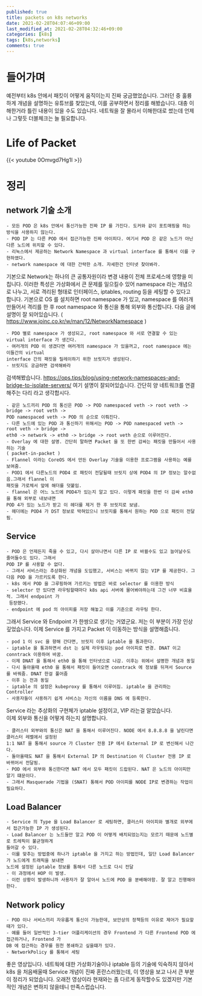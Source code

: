 ```yaml
---
published: true
title: packets on k8s networks 
date: 2021-02-28T04:07:46+09:00
last_modified_at: 2021-02-28T04:32:46+09:00
categories: [k8s]
tags: [k8s,networks]
comments: true
--- 
```


# 들어가며 
예전부터 k8s 안에서 패킷이 어떻게 움직이는지 진짜 궁금했었습니다. 그러던 중 훌륭하게 개념을 설명하는 유튜브를 찾았는데, 이를 공부하면서 정리를 해봤습니다. 대충 이해한거라 틀린 내용이 있을 수도 있습니다.
네트웍을 잘 몰라서 이해한대로 썼는데 언제나 그렇듯 더블체크는 늘 필요합니다.  

# Life of Packet

{{< youtube 0Omvgd7Hg1I >}}

# 정리

## network 기술 소개


```
- 모든 POD 은 k8s 안에서 통신가능한 진짜 IP 를 가진다. 도커와 같이 포트매핑을 하는 방식을 사용하지 않는다. 
- POD IP 는 다른 POD 에서 접근가능한 진짜 아이피다. 여기서 POD 은 같은 노드가 아닌 다른 노드에 위치할 수 있다. 
- 리눅스에서 제공하는 Network Namespace 과 virtual interface 를 통해서 이를 구현하였다.     
- network namespace 에 대한 간략한 소개. 자세한건 인터넷 찾아봐라.
```

기본으로 Network는 하나의 큰 공통자원이라 변경 내용이 전체 프로세스에 영향을 미칩니다. 이러한 특성은 가상화에서 큰 문제를 일으킬수 있어 
namespace 라는 개념으로 나누고, 서로 격리된 형태로 인터페이스, iptables, routing 등을 세팅할 수 있다고 합니다. 기본으로 OS 를 
설치하면 root namespace 가 있고, namespace 를 여러개 만들어서 격리를 한 후 root namespace 와 통신을 통해 외부와 통신합니다. 
다음 글에 설명이 잘 되어있습니다. ( https://www.joinc.co.kr/w/man/12/NetworkNamespace )

```
- PDO 별로 namespace 가 생성되고, root namespace 와 서로 연결할 수 있는 virtual interface 가 생긴다. 
- 여러개의 POD 이 생겼다면 여러개의 namespace 가 있을꺼고, root namespace 에는 이들간의 virtual 
interface 간의 패킷을 릴레이하기 위한 브릿지가 생성된다. 
- 브릿지도 궁금하면 검색해봐라 
```

검색해봤습니다. https://ops.tips/blog/using-network-namespaces-and-bridge-to-isolate-servers/ 여기 설명이 잘되어있습니다. 간단히 양 네트워크를 연결해주는 다리 라고 생각합시다.  

```
- 같은 노드끼리 POD 의 통신은 POD -> POD namespaced veth -> root veth -> bridge -> root veth -> 
POD namespaced veth -> POD 의 순으로 이뤄진다. 
- 다른 노드에 있는 POD 과 통신하기 위해서는 POD -> POD namespaced veth -> root veth -> bridge -> 
eth0 -> network -> eth0 -> bridge -> root veth 순으로 이루어진다. 
- Overlay 에 대한 설명. 간단히 말하면 Packet 을 또 한번 감싸는 패킷을 만들어서 사용하는 기술 
( packet-in-packet )
- Flannel 이라는 CoreOS 에서 만든 Overlay 기술을 이용한 프로그램을 사용하는 예를 보여줌. 
- POD1 에서 다른노드의 POD4 로 패킷이 전달될때 브릿지 상에 POD4 의 IP 정보는 알수없음.그래서 flannel 이 
패킷을 가로체서 앞에 해더를 덧붙임. 
- flannel 은 어느 노드에 POD4가 있는지 알고 있다. 이렇게 패킷을 한번 더 감싸 eth0 을 통해 외부로 내보내면 
POD 4가 있는 노드가 받고 이 헤더를 제거 한 후 브릿지로 보냄. 
- 헤더에는 POD4 가 DST 정보로 박혀있으니 브릿지를 통해서 원하는 POD 으로 패킷이 전달됨. 
```

## Service 

```
- POD 은 언제든지 죽을 수 있고, 다시 살아나면서 다른 IP 로 바뀔수도 있고 늘어날수도 줄어들수도 있다. 그래서 
POD IP 를 사용할 수 없다. 
- 그래서 서비스라는 추상화된 개념을 도입했고, 서비스는 바뀌지 않는 VIP 를 제공한다. 그 다음 POD 을 가르키도록 한다. 
- k8s 에서 POD 을 그루핑하여 가르키는 방법은 바로 selector 를 이용한 방식 
- selector 만 있다면 라우팅할때마다 k8s api 서버에 물어봐야하는데 그건 너무 비효율적. 그래서 endpoint 가
 등장했다. 
- endpoint 에 pod 의 아이피를 저장 해놓고 이를 기준으로 라우팅 한다. 
```

그래서 Service 와 Endpoint 가 한쌍으로 생기는 거였군요. 저는 이 부분이 가장 인상깊었습니다. 이제 Service 를 가지고 Packet 이 이동하는 방식을 설명해줍니다. 

```
- pod 1 이 svc 을 향해 간다면, 브릿지 이후 iptable 을 통과한다. 
- iptable 을 통과하면서 dst 는 실제 라우팅되는 pod 아이피로 변경. DNAT 이고 conntrack 이용하여 바꿈. 
- 이제 DNAT 을 통해서 eth0 을 통해 인터넷으로 나감. 이후는 위에서 설명한 개념과 동일
- 다시 돌아올때 eth0 을 통해서 패킷이 들어오면 conntrack 에 정보를 뒤져서 Source 를 바꿔줌. DNAT 한걸 풀어줌  
- 이후 는 전과 동일 
- iptable 의 설정은 kubeproxy 를 통해서 이루어짐. iptable 을 관리하는 Controller 
- 사용자들이 사용하기 쉽게 서비스는 자신의 이름을 DNS 에 등록한다. 
```

Service 라는 추상화의 구현체가 iptable 설정이고, VIP 라는걸 알았습니다.  
이제 외부와 통신을 어떻게 하는지 설명합니다. 

```
- 클러스터 외부와의 통신은 NAT 을 통해서 이루어진다. NODE 에서 8.8.8.8 을 날린다면 클러스터 레벨에서 설정된 
1:1 NAT 을 통해서 source 가 Cluster 전용 IP 에서 External IP 로 변신해서 나간다. 
- 돌아올때도 NAT 을 통해서 External IP 의 Destination 이 Cluster 전용 IP 로 바뀌어서 전달됨. 
- POD 에서 외부와 통신한다면 NAT 에서 모두 패킷이 드랍된다. NAT 은 노드의 아이피만 알기 떄문이다. 
- 그래서 Masquerade 기법을 (SNAT) 통해서 POD 아이피를 NODE IP로 변경하는 작업이 필요하다. 
```

## Load Balancer 

```
- Service 의 Type 을 Load Balancer 로 세팅하면, 클러스터 아이피와 별개로 외부에서 접근가능한 IP 가 생성된다. 
- Load Balancer 는 노드들만 알고 POD 이 어떻게 배치되었는지는 모르기 때문에 노드별로 트레픽이 불균형하게 
들어갈 수 있다. 
- 이를 맞추는 방법중에 하나가 iptable 을 가지고 하는 방법인데, 일단 Load Balancer 가 노드에게 트래픽을 보내면 
노드에 설정된 iptable 정보를 통해서 다른 노드로 다시 전달  
- 이 과정에서 HOP 이 발생. 
- 이런 상황이 발생하니까 사용자가 잘 알아서 노드에 POD 을 분배해야함. 잘 알고 진행해야한다.
```

## Network policy

```
- POD 이나 서비스끼리 자유롭게 통신이 가능한데, 보안상의 정책등의 이유로 제어가 필요할때가 있다. 
- 예를 들어 일반적인 3-tier 어플리케이션의 경우 Frontend 가 다른 Frontend POD 에 접근하거나, Frontend 가 
DB 에 접근하는 경우를 원천 봉쇄하고 싶을떄가 있다. 
- NetworkPolicy 를 통해서 세팅  
```

좋은 영상입니다. 네트웍에 대한 가상화기술이나 iptable 등의 기술에 익숙하지 않아서 k8s 을 처음배울때 Service 개념이 진짜 혼란스러웠는데, 
이 영상을 보고 나서 큰 부분이 정리가 되었습니다. 오래전 영상이라 현재와는 좀 다르게 동작할수도 있겠지만 기본적인 개념은 변하지 않을테니 만족스럽습니다. 
